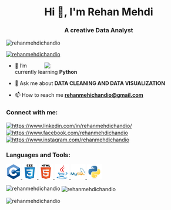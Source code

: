 <h1 align="center">Hi 👋, I'm Rehan Mehdi</h1>
<h3 align="center">A creative Data Analyst</h3>

<p align="left"> <img src="https://komarev.com/ghpvc/?username=rehanmehdichandio&label=Profile%20views&color=0e75b6&style=flat" alt="rehanmehdichandio" /> </p>

<p align="left"> <a href="https://github.com/ryo-ma/github-profile-trophy"><img src="https://github-profile-trophy.vercel.app/?username=rehanmehdichandio" alt="rehanmehdichandio" /></a> </p>

<img align="right" width="400px" src="C:\Users\Ali Hassan\Downloads\pngtree-advertising-poster-data-analysis-cartoon-flat-picture-image_1774648.jpg">


- 🌱 I’m currently learning **Python**

- 💬 Ask me about **DATA CLEANING AND DATA VISUALIZATION**

- 📫 How to reach me **rehanmehichandio@gmail.com**

<h3 align="left">Connect with me:</h3>
<p align="left">
<a href="https://linkedin.com/in/https://www.linkedin.com/in/rehanmehdichandio/" target="blank"><img align="center" src="https://raw.githubusercontent.com/rahuldkjain/github-profile-readme-generator/master/src/images/icons/Social/linked-in-alt.svg" alt="https://www.linkedin.com/in/rehanmehdichandio/" height="30" width="40" /></a>
<a href="https://fb.com/https://www.facebook.com/rehanmehdichandio" target="blank"><img align="center" src="https://raw.githubusercontent.com/rahuldkjain/github-profile-readme-generator/master/src/images/icons/Social/facebook.svg" alt="https://www.facebook.com/rehanmehdichandio" height="30" width="40" /></a>
<a href="https://instagram.com/https://www.instagram.com/rehanmehdichandio" target="blank"><img align="center" src="https://raw.githubusercontent.com/rahuldkjain/github-profile-readme-generator/master/src/images/icons/Social/instagram.svg" alt="https://www.instagram.com/rehanmehdichandio" height="30" width="40" /></a>
</p>

<h3 align="left">Languages and Tools:</h3>
<p align="left"> <a href="https://www.w3schools.com/cpp/" target="_blank" rel="noreferrer"> <img src="https://raw.githubusercontent.com/devicons/devicon/master/icons/cplusplus/cplusplus-original.svg" alt="cplusplus" width="40" height="40"/> </a> <a href="https://www.w3schools.com/css/" target="_blank" rel="noreferrer"> <img src="https://raw.githubusercontent.com/devicons/devicon/master/icons/css3/css3-original-wordmark.svg" alt="css3" width="40" height="40"/> </a> <a href="https://www.w3.org/html/" target="_blank" rel="noreferrer"> <img src="https://raw.githubusercontent.com/devicons/devicon/master/icons/html5/html5-original-wordmark.svg" alt="html5" width="40" height="40"/> </a> <a href="https://www.java.com" target="_blank" rel="noreferrer"> <img src="https://raw.githubusercontent.com/devicons/devicon/master/icons/java/java-original.svg" alt="java" width="40" height="40"/> </a> <a href="https://www.mysql.com/" target="_blank" rel="noreferrer"> <img src="https://raw.githubusercontent.com/devicons/devicon/master/icons/mysql/mysql-original-wordmark.svg" alt="mysql" width="40" height="40"/> </a> <a href="https://www.python.org" target="_blank" rel="noreferrer"> <img src="https://raw.githubusercontent.com/devicons/devicon/master/icons/python/python-original.svg" alt="python" width="40" height="40"/> </a> </p>

<p><img align="left" src="https://github-readme-stats.vercel.app/api/top-langs?username=rehanmehdichandio&show_icons=true&locale=en&layout=compact" alt="rehanmehdichandio" /></p>

<p>&nbsp;<img align="center" src="https://github-readme-stats.vercel.app/api?username=rehanmehdichandio&show_icons=true&locale=en" alt="rehanmehdichandio" /></p>

<p><img align="center" src="https://github-readme-streak-stats.herokuapp.com/?user=rehanmehdichandio&" alt="rehanmehdichandio" /></p>
